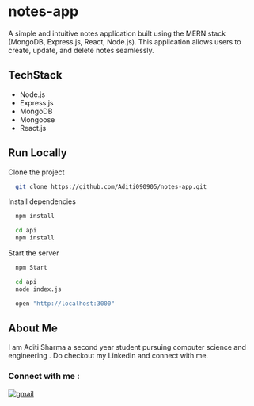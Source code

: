 # notes-app

A simple and intuitive notes application built using the MERN stack (MongoDB, Express.js, React, Node.js). This application allows users to create, update, and delete notes seamlessly.

## TechStack

- Node.js
- Express.js
- MongoDB
- Mongoose
- React.js

## Run Locally

Clone the project

```bash
  git clone https://github.com/Aditi090905/notes-app.git
```

Install dependencies

```bash
  npm install

  cd api
  npm install
```

Start the server

```bash
  npm Start

  cd api
  node index.js

  open "http://localhost:3000"
```

## About Me

I am Aditi Sharma a second  year student pursuing computer science and engineering . Do checkout my LinkedIn and connect with me.

### Connect with me :

[![gmail](https://img.shields.io/badge/Gmail-D14836?style=for-the-badge&logo=gmail&logoColor=white)](mailto:sharmaditi0909@gmail.com)